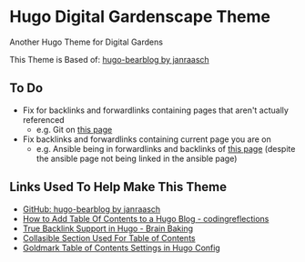 # Hugo Digital Gardenscape Theme

Another Hugo Theme for Digital Gardens

This Theme is Based of: [hugo-bearblog by janraasch](https://github.com/janraasch/hugo-bearblog)

## To Do

- Fix for backlinks and forwardlinks containing pages that aren't actually referenced
  - e.g. Git on [this page](https://sionnach.xyz/cryptography/)
- Fix backlinks and forwardlinks containing current page you are on
  - e.g. Ansible being in forwardlinks and backlinks of [this page](https://sionnach.xyz/ansible/) (despite the ansible page not being linked in the ansible page)

## Links Used To Help Make This Theme

- [GitHub: hugo-bearblog by janraasch](https://github.com/janraasch/hugo-bearblog)
- [How to Add Table Of Contents to a Hugo Blog - codingreflections](https://codingreflections.com/blog/hugo-table-of-contents)
- [True Backlink Support in Hugo - Brain Baking](https://brainbaking.com/post/2022/04/true-backlink-support-in-hugo/)
- [Collasible Section Used For Table of Contents](https://www.w3schools.com/tags/tag_summary.asp)
- [Goldmark Table of Contents Settings in Hugo Config](https://gohugo.io/getting-started/configuration-markup/#table-of-contents)
